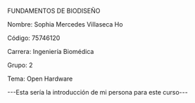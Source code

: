 FUNDAMENTOS DE BIODISEÑO 

Nombre: Sophia Mercedes Villaseca Ho

Código: 75746120

Carrera: Ingeniería Biomédica

Grupo: 2

Tema: Open Hardware

---Esta sería la introducción de mi persona para este curso---





